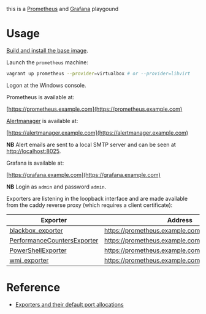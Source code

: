 this is a [Prometheus](https://prometheus.io/) and [Grafana](https://grafana.com/) playgound

# Usage

[Build and install the base image](https://github.com/rgl/windows-2016-vagrant).

Launch the `prometheus` machine:

```bash
vagrant up prometheus --provider=virtualbox # or --provider=libvirt
```

Logon at the Windows console.

Prometheus is available at:

  [https://prometheus.example.com](https://prometheus.example.com)

[Alertmanager](https://github.com/prometheus/alertmanager) is available at:

  [https://alertmanager.example.com](https://alertmanager.example.com)

**NB** Alert emails are sent to a local SMTP server and can be seen at [http://localhost:8025](http://localhost:8025).

Grafana is available at:

  [https://grafana.example.com](https://grafana.example.com)

**NB** Login as `admin` and password `admin`.

Exporters are listening in the loopback interface and are made available from the caddy reverse proxy (which requires a client certificate):

| Exporter                                                                          | Address                                           |
|-----------------------------------------------------------------------------------|---------------------------------------------------|
| [blackbox_exporter](https://github.com/prometheus/blackbox_exporter)              | https://prometheus.example.com:9009/blackbox      |
| [PerformanceCountersExporter](https://github.com/rgl/PerformanceCountersExporter) | https://prometheus.example.com:9009/pce/metrics   |
| [PowerShellExporter](https://github.com/rgl/PowerShellExporter)                   | https://prometheus.example.com:9009/pse/metrics   |
| [wmi_exporter](https://github.com/martinlindhe/wmi_exporter)                      | https://prometheus.example.com:9009/wmi/metrics   |

# Reference

* [Exporters and their default port allocations](https://github.com/prometheus/prometheus/wiki/Default-port-allocations)
